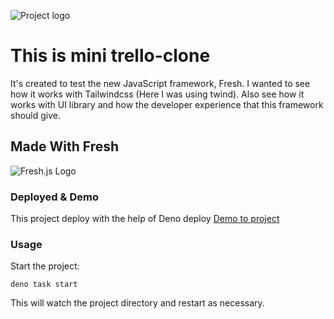 ![Project logo](https://i.ibb.co/QDXVNm6/mini-trello-logo.png)

# This is mini trello-clone

It's created to test the new JavaScript framework, Fresh.
I wanted to see how it works with Tailwindcss (Here I was using twind).
Also see how it works with UI library and how the developer experience that this framework should give.

## Made With Fresh

![Fresh.js Logo](https://fresh.deno.dev/home-og.png?__frsh_c=q6f2cvd4157g)

### Deployed & Demo

This project deploy with the help of Deno deploy
[Demo to project](https://yadin12690-trello-clone.deno.dev/)

### Usage

Start the project:

```
deno task start
```

This will watch the project directory and restart as necessary.
